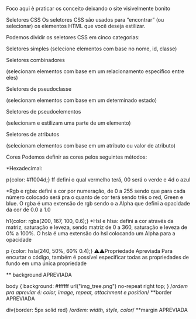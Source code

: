 Foco aqui è praticar os conceito deixando o site visivelmente bonito

Seletores CSS
Os seletores CSS são usados para “encontrar” (ou selecionar) os elementos HTML que você deseja estilizar.

Podemos dividir os seletores CSS em cinco categorias:

Seletores simples (selecione elementos com base no nome, id, classe)

Seletores combinadores

(selecionam elementos com base em um relacionamento específico entre eles)

Seletores de pseudoclasse

(selecionam elementos com base em um determinado estado)

Seletores de pseudoelementos

(selecionam e estilizam uma parte de um elemento)

Seletores de atributos

(selecionam elementos com base em um atributo ou valor de atributo)

Cores
Podemos definir as cores pelos seguintes métodos:

*Hexadecimal:

p{color: #ff004d;} 
ff defini o qual vermelho terá, 00 será o verde e 4d o azul

*Rgb e rgba: defini a cor por numeração, de 0 a 255 sendo que para cada número colocado será pra o quanto de cor terá sendo três o red, Green e blue. O rgba é uma extensão de rgb sendo o a Alpha que defini a opacidade da cor de 0.0 a 1.0

h1{color: rgba(200, 167, 100, 0.6);}
*Hsl e hlsa: defini a cor através da matriz, saturação e leveza, sendo matriz de 0 a 360, saturação e leveza de 0% a 100%. O hsla é uma extensão do hsl colocando um Alpha para a opacidade

p {color: hsla(240, 50%, 60% 0.4);}
⚠️⚠️Propriedade Apreviada
Para encurtar o código, também é possível especificar todas as propriedades de fundo em uma única propriedade

** background APREVIADA

body { background: #ffffff url("img_tree.png") no-repeat right top; }
/*ordem pra apreviar é: color, image, repeat, attachment e position*/
**border APREVIADA

div{border: 5px solid red}
/*ordem: width, style, color*/
**margin APREVIADA